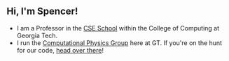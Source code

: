 ## Hi, I'm Spencer!

* I am a Professor in the [CSE School](https://cse.gatech.edu) within the College of Computing at Georgia Tech.
* I run the [Computational Physics Group](https://comp-physics.group) here at GT. If you're on the hunt for our code, [head over there](https://github.com/comp-physics)!
